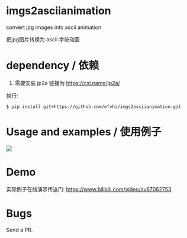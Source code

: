 # imgs2asciianimation
 convert jpg images into ascii animation
 
 把jpg图片转换为 ascii 字符动画

dependency / 依赖 
==========
1. 需要安装 jp2a 链接为 https://csl.name/jp2a/


执行:

    $ pip install git+https://github.com/efvhi/imgs2asciianimation.git


Usage and examples / 使用例子
==================

![](https://github.com/efvhi/imgs2asciianimation/raw/master/example.png)


Demo
====

实际例子在线演示传送门: https://www.bilibili.com/video/av67062753



Bugs
====

Send a PR.